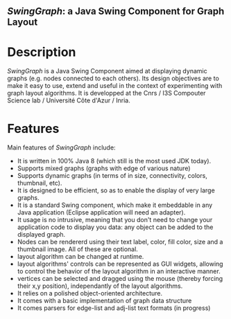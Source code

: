 ## *SwingGraph*:  a Java Swing Component for Graph Layout

# Description

*SwingGraph* is a Java Swing Component aimed at displaying dynamic graphs (e.g. nodes connected to each others). Its design objectives are to make it easy to use, extend and useful in the context of experimenting with graph layout algorithms. It is developped at the Cnrs / I3S Compouter Science lab / Université Côte d'Azur / Inria. 


# Features
Main features of *SwingGraph* include:
- It is written in 100% Java 8 (which still is the most used JDK today).
- Supports mixed graphs (graphs with edge of various nature)
- Supports dynamic graphs (in terms of in size, connectivity, colors, thumbnail, etc).
- It is designed to be efficient, so as to enable the display of very large graphs.
- It is a standard Swing component, which make it embeddable in any Java application (Eclipse application will need an adapter).
- It usage is no intrusive, meaning that you don't need to change your application code to display you data: any object can be added to the displayed graph.
- Nodes can be rendererd using their text label, color, fill color, size and a thumbnail image. All of these are optional.
- layout algorithm can be changed at runtime.
- layout algorithms' controls can be represented as GUI widgets, allowing to control the behavior of the layout algorithm in an interactive manner.
- vertices can be selected and dragged using the mouse (thereby forcing their x,y position), independantly of the layout algorithms.
- It relies on a polished object-oriented architecture.
- It comes with a basic implementation of graph data structure
- It comes parsers for edge-list and adj-list text formats (in progress)

